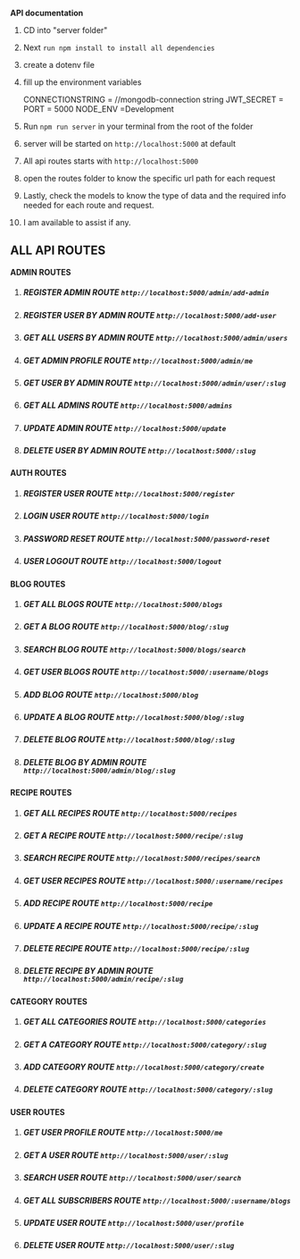**API documentation**

1.  CD into "server folder"
2.  Next `run npm install to install all dependencies`
3.  create a dotenv file
4.  fill up the environment variables

    CONNECTIONSTRING = //mongodb-connection string
    JWT_SECRET =
    PORT = 5000
    NODE_ENV =Development

5.  Run `npm run server` in your terminal from the root of the folder
6.  server will be started on `http://localhost:5000` at default
7.  All api routes starts with `http://localhost:5000`
8.  open the routes folder to know the specific url path for each request
9.  Lastly, check the models to know the type of data and the required info needed for each route and request.
10. I am available to assist if any.

## ALL API ROUTES

**ADMIN ROUTES**

1. ##### REGISTER ADMIN ROUTE `http://localhost:5000/admin/add-admin`
2. ##### REGISTER USER BY ADMIN ROUTE `http://localhost:5000/add-user`
3. ##### GET ALL USERS BY ADMIN ROUTE `http://localhost:5000/admin/users`
4. ##### GET ADMIN PROFILE ROUTE `http://localhost:5000/admin/me`
5. ##### GET USER BY ADMIN ROUTE `http://localhost:5000/admin/user/:slug`
6. ##### GET ALL ADMINS ROUTE `http://localhost:5000/admins`
7. ##### UPDATE ADMIN ROUTE `http://localhost:5000/update`
8. ##### DELETE USER BY ADMIN ROUTE `http://localhost:5000/:slug`

**AUTH ROUTES**

1.  ##### REGISTER USER ROUTE `http://localhost:5000/register`
2.  ##### LOGIN USER ROUTE `http://localhost:5000/login`
3.  ##### PASSWORD RESET ROUTE `http://localhost:5000/password-reset`
4.  ##### USER LOGOUT ROUTE `http://localhost:5000/logout`

**BLOG ROUTES**

1.  ##### GET ALL BLOGS ROUTE `http://localhost:5000/blogs`
2.  ##### GET A BLOG ROUTE `http://localhost:5000/blog/:slug`
3.  ##### SEARCH BLOG ROUTE `http://localhost:5000/blogs/search`
4.  ##### GET USER BLOGS ROUTE `http://localhost:5000/:username/blogs`
5.  ##### ADD BLOG ROUTE `http://localhost:5000/blog`
6.  ##### UPDATE A BLOG ROUTE `http://localhost:5000/blog/:slug`
7.  ##### DELETE BLOG ROUTE `http://localhost:5000/blog/:slug`
8.  ##### DELETE BLOG BY ADMIN ROUTE `http://localhost:5000/admin/blog/:slug`

**RECIPE ROUTES**

1.  ##### GET ALL RECIPES ROUTE `http://localhost:5000/recipes`
2.  ##### GET A RECIPE ROUTE `http://localhost:5000/recipe/:slug`
3.  ##### SEARCH RECIPE ROUTE `http://localhost:5000/recipes/search`
4.  ##### GET USER RECIPES ROUTE `http://localhost:5000/:username/recipes`
5.  ##### ADD RECIPE ROUTE `http://localhost:5000/recipe`
6.  ##### UPDATE A RECIPE ROUTE `http://localhost:5000/recipe/:slug`
7.  ##### DELETE RECIPE ROUTE `http://localhost:5000/recipe/:slug`
8.  ##### DELETE RECIPE BY ADMIN ROUTE `http://localhost:5000/admin/recipe/:slug`

**CATEGORY ROUTES**

1.  ##### GET ALL CATEGORIES ROUTE `http://localhost:5000/categories`
2.  ##### GET A CATEGORY ROUTE `http://localhost:5000/category/:slug`
3.  ##### ADD CATEGORY ROUTE `http://localhost:5000/category/create`
4.  ##### DELETE CATEGORY ROUTE `http://localhost:5000/category/:slug`

**USER ROUTES**

1.  ##### GET USER PROFILE ROUTE `http://localhost:5000/me`
2.  ##### GET A USER ROUTE `http://localhost:5000/user/:slug`
3.  ##### SEARCH USER ROUTE `http://localhost:5000/user/search`
4.  ##### GET ALL SUBSCRIBERS ROUTE `http://localhost:5000/:username/blogs`
5.  ##### UPDATE USER ROUTE `http://localhost:5000/user/profile`
6.  ##### DELETE USER ROUTE `http://localhost:5000/user/:slug`
